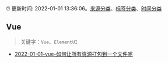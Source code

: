 :alarm_clock: 更新时间: 2022-01-01 13:36:06。[来源分类](../README.md)、[标签分类](../TAGS.md)、[时间分类](../TIMELINE.md)

## Vue


> 关键字：`Vue`、`ElementUI`



- [2022-01-01-vue-如何让所有资源打包到一个文件呢](https://www.v2ex.com/t/825673) 